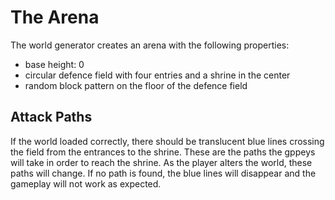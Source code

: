 # The Arena

The world generator creates an arena with the following properties:
* base height: 0
* circular defence field with four entries and a shrine in the center
* random block pattern on the floor of the defence field

## Attack Paths

If the world loaded correctly, there should be translucent blue lines crossing the field from the entrances to the shrine.
These are the paths the gppeys will take in order to reach the shrine.
As the player alters the world, these paths will change.
If no path is found, the blue lines will disappear and the gameplay will not work as expected.